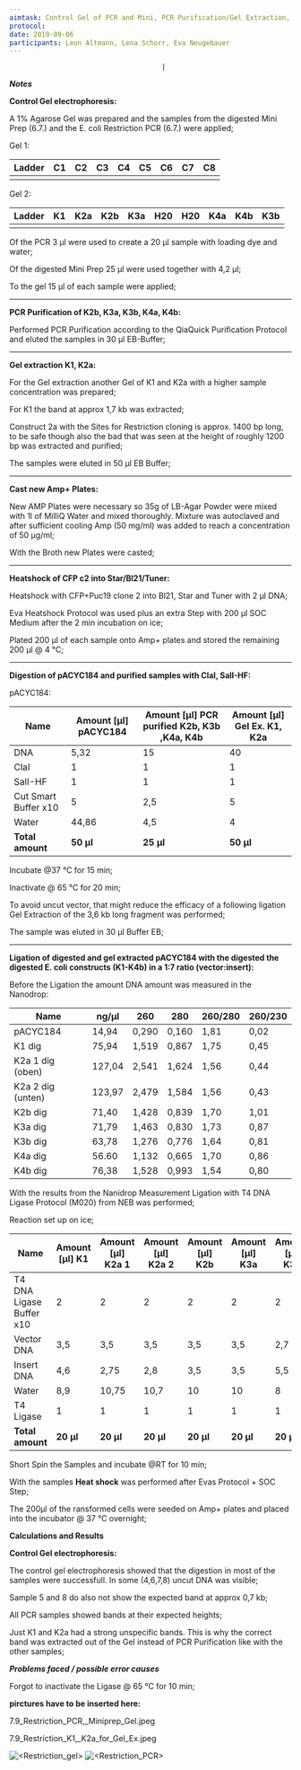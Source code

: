 ```yaml
---
aimtask: Control Gel of PCR and Mini, PCR Purification/Gel Extraction, New Amp+ Plates, Heatshock of CFP c2 into Star/BL21/Tuner
protocol:  
date: 2019-09-06
participants: Leon Altmann, Lena Schorr, Eva Neugebauer
---
```

                                          |
***Notes***



**Control Gel electrophoresis:**



A 1% Agarose Gel was prepared and the samples from the digested Mini Prep (6.7.) and the E. coli Restriction PCR (6.7.) were applied;



Gel 1:

| Ladder | C1   | C2   | C3   | C4   | C5   | C6   | C7   | C8   |
| ------ | ---- | ---- | ---- | ---- | ---- | ---- | ---- | ---- |
|        |      |      |      |      |      |      |      |      |



Gel 2:

| Ladder | K1   | K2a  | K2b  | K3a  | H20  | H20  | K4a  | K4b  | K3b  |
| ------ | ---- | ---- | ---- | ---- | ---- | ---- | ---- | ---- | ---- |
|        |      |      |      |      |      |      |      |      |      |



Of the PCR 3 µl were used to create a 20 µl sample with loading dye and water;

Of the digested Mini Prep 25 µl were used together with 4,2 µl;

To the gel 15 µl of each sample were applied;



___________________________________________________________________________________________________________________________________________________________________________________________________________________________________________________



**PCR Purification of K2b, K3a, K3b, K4a, K4b:**



Performed PCR Purification according to the QiaQuick Purification Protocol and eluted the samples in 30 µl EB-Buffer;



___________________________________________________________________________________________________________________________________________________________________________________________________________________________________________________



**Gel extraction K1, K2a:**



For the Gel extraction another Gel of K1 and K2a with a higher sample concentration was prepared;

For K1 the band at approx 1,7 kb was extracted; 

Construct 2a with the Sites for Restriction cloning is approx. 1400 bp long, to be safe though also the bad that was seen at the height of roughly 1200 bp was extracted and purified;

The samples were eluted in 50 µl EB Buffer;



___________________________________________________________________________________________________________________________________________________________________________________________________________________________________________________



**Cast new Amp+ Plates:**



New AMP Plates were necessary so 35g of LB-Agar Powder were mixed with 1l of MilliQ Water and mixed thoroughly.
Mixture was autoclaved and after sufficient cooling Amp (50 mg/ml) was added to reach a concentration of 50 µg/ml;

With the Broth new Plates were casted;



___________________________________________________________________________________________________________________________________________________________________________________________________________________________________________________



**Heatshock of CFP c2 into Star/Bl21/Tuner:**



Heatshock with CFP+Puc19 clone 2 into Bl21, Star and Tuner with 2 µl DNA;

Eva Heatshock Protocol was used plus an extra Step with 200 µl SOC Medium after the 2 min incubation on ice;

Plated 200 µl of each sample onto Amp+ plates and stored the remaining 200 µl @ 4 °C;



___________________________________________________________________________________________________________________________________________________________________________________________________________________________________________________



**Digestion of pACYC184 and purified samples with ClaI, SalI-HF:**



pACYC184:





| **Name**             | **Amount [µl]      pACYC184** | **Amount [µl]       PCR purified K2b, K3b ,K4a, K4b** | **Amount [µl]           Gel Ex. K1, K2a** |
| -------------------- | ----------------------------- | ----------------------------------------------------- | ----------------------------------------- |
| DNA                  | 5,32                          | 15                                                    | 40                                        |
| ClaI                 | 1                             | 1                                                     | 1                                         |
| SalI-HF              | 1                             | 1                                                     | 1                                         |
| Cut Smart Buffer x10 | 5                             | 2,5                                                   | 5                                         |
| Water                | 44,86                         | 4,5                                                   | 4                                         |
| **Total amount**     | **50 µl**                     | **25 µl**                                             | **50 µl**                                 |



Incubate @37 °C for 15 min;

Inactivate @ 65 °C for 20 min;



To avoid uncut vector, that might reduce the efficacy of a following ligation Gel Extraction of the 3,6 kb long fragment was performed;

The sample was eluted in 30 µl Buffer EB;



___________________________________________________________________________________________________________________________________________________________________________________________________________________________________________________



**Ligation of digested and gel extracted pACYC184 with the digested the digested E. coli constructs (K1-K4b) in a 1:7 ratio (vector:insert):**



Before the Ligation the amount DNA amount was measured in the Nanodrop:



| Name              | ng/µl  | 260   | 280   | 260/280 | 260/230 |
| ----------------- | ------ | ----- | ----- | ------- | ------- |
| pACYC184          | 14,94  | 0,290 | 0,160 | 1,81    | 0,02    |
| K1 dig            | 75,94  | 1,519 | 0,867 | 1,75    | 0,45    |
| K2a 1 dig (oben)  | 127,04 | 2,541 | 1,624 | 1,56    | 0,44    |
| K2a 2 dig (unten) | 123,97 | 2,479 | 1,584 | 1,56    | 0,43    |
| K2b dig           | 71,40  | 1,428 | 0,839 | 1,70    | 1,01    |
| K3a dig           | 71,79  | 1,463 | 0,830 | 1,73    | 0,87    |
| K3b dig           | 63,78  | 1,276 | 0,776 | 1,64    | 0,81    |
| K4a dig           | 56.60  | 1,132 | 0,665 | 1,70    | 0,86    |
| K4b dig           | 76,38  | 1,528 | 0,993 | 1,54    | 0,80    |



With the results from the Nanidrop Measurement Ligation with T4 DNA Ligase Protocol (M020) from NEB was performed;

Reaction set up on ice;



| **Name**                 | **Amount [µl]           K1** | **Amount [µl]            K2a 1** | **Amount [µl]**        **K2a 2** | **Amount [µl]          K2b** | **Amount [µl]             K3a** | **Amount [µl]            K3b** | **Amount [µl]          K4a** | **Amount [µl]            K4b** |
| ------------------------ | ---------------------------- | -------------------------------- | -------------------------------- | ---------------------------- | ------------------------------- | ------------------------------ | ---------------------------- | ------------------------------ |
| T4 DNA Ligase Buffer x10 | 2                            | 2                                | 2                                | 2                            | 2                               | 2                              | 2                            | 2                              |
| Vector DNA               | 3,5                          | 3,5                              | 3,5                              | 3,5                          | 3,5                             | 2,7                            | 2,7                          | 2,7                            |
| Insert DNA               | 4,6                          | 2,75                             | 2,8                              | 3,5                          | 3,5                             | 5,5                            | 6,2                          | 4,6                            |
| Water                    | 8,9                          | 10,75                            | 10,7                             | 10                           | 10                              | 8                              | 7,3                          | 8,9                            |
| T4 Ligase                | 1                            | 1                                | 1                                | 1                            | 1                               | 1                              | 1                            | 1                              |
| **Total amount**         | **20 µl**                    | **20 µl**                        | **20 µl**                        | **20 µl**                    | **20 µl**                       | **20 µl**                      | **20 µl**                    | **20 µl**                      |



Short Spin the Samples and incubate @RT for 10 min;





With the samples **Heat shock** was performed after Evas Protocol + SOC Step; 

The 200µl of the ransformed cells were seeded on Amp+ plates and placed into the incubator @ 37 °C overnight;

**Calculations and Results**



**Control Gel electrophoresis:**



The control gel electrophoresis showed that the digestion in most of the samples were successfull. In some (4,6,7,8) uncut DNA was visible;

Sample 5 and 8 do also not show the expected band at approx 0,7 kb;



All PCR samples showed bands at their expected heights; 

Just K1 and K2a had a strong unspecific bands. This is why the correct band was extracted out of the Gel instead of PCR Purification like with the other samples;



 

***Problems faced / possible error causes***

Forgot to inactivate the Ligase @ 65 °C for 10 min;

**pirctures have to be inserted here:**



7.9_Restriction_PCR,_Miniprep_Gel.jpeg

7.9_Restriction_K1,_K2a_for_Gel_Ex.jpeg


![<Restriction_gel>](/labjournal-entries/images/7.9_Restriction_K1,_K2a_for_Gel_Ex.jpeg-with-annotations.png)
![<Restriction_PCR>](/labjournal-entries/images/7.9_Restriction_PCR,_Miniprep_Gel.jpeg-with-annotations.png)
